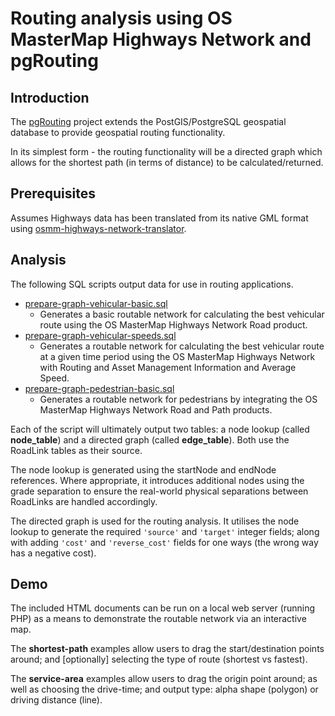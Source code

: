 # Routing analysis using OS MasterMap Highways Network and pgRouting

## Introduction

The [pgRouting](https://pgrouting.org/) project extends the PostGIS/PostgreSQL geospatial database to provide geospatial routing functionality.

In its simplest form - the routing functionality will be a directed graph which allows for the shortest path (in terms of distance) to be calculated/returned. 

## Prerequisites

Assumes Highways data has been translated from its native GML format using [osmm-highways-network-translator](https://github.com/tmnnrs/osmm-highways-network-translator).

## Analysis

The following SQL scripts output data for use in routing applications.

- [prepare-graph-vehicular-basic.sql](prepare-graph-vehicular-basic.sql)
  - Generates a basic routable network for calculating the best vehicular route using the OS MasterMap Highways Network Road product.
- [prepare-graph-vehicular-speeds.sql](prepare-graph-vehicular-speeds.sql)
  - Generates a routable network for calculating the best vehicular route at a given time period using the OS MasterMap Highways Network with Routing and Asset Management Information and Average Speed.
- [prepare-graph-pedestrian-basic.sql](prepare-graph-pedestrian-basic.sql)
  - Generates a routable network for pedestrians by integrating the OS MasterMap Highways Network Road and Path products.

Each of the script will ultimately output two tables: a node lookup (called **node_table**) and a directed graph (called **edge_table**). Both use the RoadLink tables as their source.

The node lookup is generated using the startNode and endNode references. Where appropriate, it introduces additional nodes using the grade separation to ensure the real-world physical separations between RoadLinks are handled accordingly.

The directed graph is used for the routing analysis. It utilises the node lookup to generate the required `'source'` and `'target'` integer fields; along with adding `'cost'` and `'reverse_cost'` fields for one ways (the wrong way has a negative cost).

## Demo

The included HTML documents can be run on a local web server (running PHP) as a means to demonstrate the routable network via an interactive map.

The **shortest-path** examples allow users to drag the start/destination points around; and [optionally] selecting the type of route (shortest vs fastest).

The **service-area** examples allow users to drag the origin point around; as well as choosing the drive-time; and output type: alpha shape (polygon) or driving distance (line).
